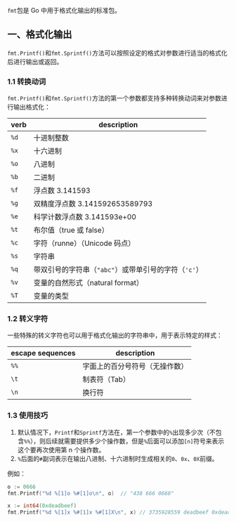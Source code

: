 `fmt`包是 Go 中用于格式化输出的标准包。

## 一、格式化输出

`fmt.Printf()`和`fmt.Sprintf()`方法可以按照设定的格式对参数进行适当的格式化后进行输出或返回。

### 1.1 转换动词

`fmt.Printf()`和`fmt.Sprintf()`方法的第一个参数都支持多种转换动词来对参数进行输出格式化：


  verb  | description
------- | -------------
 `%d`   | 十进制整数
 `%x`   | 十六进制
 `%o`   | 八进制
 `%b`   | 二进制
 `%f`   | 浮点数 3.141593
 `%g`   | 双精度浮点数 3.141592653589793
 `%e`   | 科学计数浮点数 3.141593e+00
 `%t`   | 布尔值（true 或 false）
 `%c`   | 字符（runne）（Unicode 码点）
 `%s`   | 字符串
 `%q`   | 带双引号的字符串（`"abc"`）或带单引号的字符（`'c'`）
 `%v`   | 变量的自然形式（natural format）
 `%T`   | 变量的类型

### 1.2 转义字符

一些特殊的转义字符也可以用于格式化输出的字符串中，用于表示特定的样式：

 escape sequences | description
----------------- | -------------
 `%%`             | 字面上的百分号符号（无操作数）
 `\t`             | 制表符（Tab）
 `\n`             | 换行符

### 1.3 使用技巧

1. 默认情况下，`Printf`和`Sprintf`方法在，第一个参数中的`%`出现多少次（不包含`%%`），则后续就需要提供多少个操作数，但是`%`后面可以添加`[n]`符号来表示这个要再次使用第 n 个操作数。
2. `%`后面的`#`副词表示在输出八进制、十六进制时生成相关的`0`、`0x`、`0X`前缀。

例如：

```go
o := 0666
fmt.Printf("%d %[1]o %#[1]o\n", o)  // "438 666 0666"

x := int64(0xdeadbeef)
fmt.Printf("%d %[1]x %#[1]x %#[1]X\n", x) // 3735928559 deadbeef 0xdeadbeef 0XDEADBEEF
```



